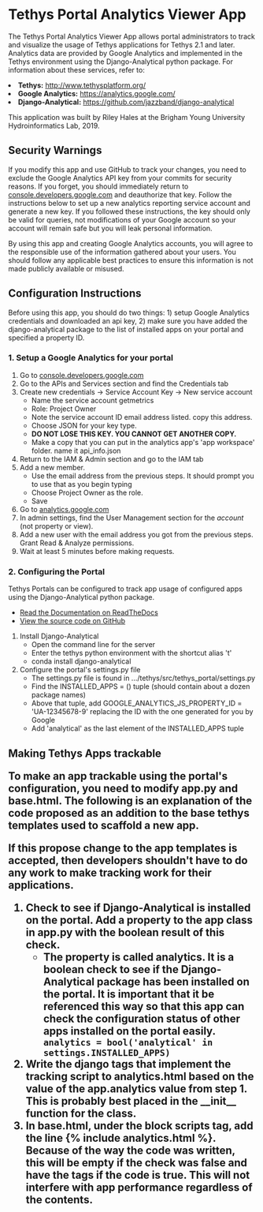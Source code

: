 <h1>Tethys Portal Analytics Viewer App</h1>

<p> The Tethys Portal Analytics Viewer App allows portal administrators to track and visualize the usage of Tethys applications for Tethys 2.1 and later. Analytics data are provided by Google Analytics and implemented in the Tethys environment using the Django-Analytical python package. For information about these services, refer to:</p>
<li><b>Tethys:</b> <a href="http://www.tethysplatform.org/" target="_blank">http://www.tethysplatform.org/</a>
<li><b>Google Analytics:</b> <a href="https://analytics.google.com/" target="_blank">https://analytics.google.com/</a>
<li><b>Django-Analytical:</b> <a href="https://github.com/jazzband/django-analytical" target="_blank">https://github.com/jazzband/django-analytical</a>

<p>This application was built by Riley Hales at the Brigham Young University Hydroinformatics Lab, 2019.


<h2>Security Warnings</h2>
<p>If you modify this app and use GitHub to track your changes, you need to exclude the Google Analytics API key from your commits for security reasons. If you forget, you should immediately return to <a target="_blank" href="console.developers.google.com">console.developers.google.com</a> and deauthorize that key. Follow the instructions below to set up a new analytics reporting service account and generate a new key. If you followed these instructions, the key should only be valid for queries, not modifications of your Google account so your account will remain safe but you will leak personal information.</p>
<p>By using this app and creating Google Analytics accounts, you will agree to the responsible use of the information gathered about your users. You should follow any applicable best practices to ensure this information is not made publicly available or misused.</p> 


<h2>Configuration Instructions</h2>
 
 <p>Before using this app, you should do two things: 1) setup Google Analytics credentials and downloaded an api key, 2) make sure you have added the django-analytical package to the list of installed apps on your portal and specified a property ID.</p>

  <h3>1. Setup a Google Analytics for your portal</h3>
    <ol>
      <li>Go to <a target="_blank" href="console.developers.google.com">console.developers.google.com</a></li>
      <li>Go to the APIs and Services section and find the Credentials tab</li>
      <li>Create new credentials -> Service Account Key -> New service account
        <ul>
          <li>Name the service account getmetrics</li>
          <li>Role: Project Owner</li>
          <li>Note the service account ID email address listed. copy this address.</li>
          <li>Choose JSON for your key type.</li>
          <li><b>DO NOT LOSE THIS KEY. YOU CANNOT GET ANOTHER COPY.</b></li>
          <li>Make a copy that you can put in the analytics app's 'app workspace' folder. name it api_info.json</li>
        </ul>
      </li>
      <li>Return to the IAM & Admin section and go to the IAM tab</li>
      <li>Add a new member.
        <ul>
          <li>Use the email address from the previous steps. It should prompt you to use that as you begin typing</li>
          <li>Choose Project Owner as the role.</li>
          <li>Save</li>
        </ul>
      <li>Go to <a target="_blank" href="analytics.google.com">analytics.google.com</a></li>
      <li>In admin settings, find the User Management section for the <i>account</i> (not property or view).</li>
      <li>Add a new user with the email address you got from the previous steps. Grant Read & Analyze permissions.</li>
      <li>Wait at least 5 minutes before making requests.</li>
    </ol>


  <h3>2. Configuring the Portal</h3>
  <p>Tethys Portals can be configured to track app usage of configured apps using the Django-Analytical python package.
    <ul>
      <li><a target="_blank" href="https://django-analytical.readthedocs.io/en/latest">Read the Documentation on ReadTheDocs</a> </li>
      <li><a target="_blank" href="https://github.com/jazzband/django-analytical">View the source code on GitHub</a> </li>
    </ul>
  </p>
  <ol>
    <li>Install Django-Analytical
      <ul>
        <li>Open the command line for the server</li>
        <li>Enter the tethys python environment with the shortcut alias 't'</li>
        <li>conda install django-analytical</li>
      </ul>
    </li>
    <li>Configure the portal's settings.py file
      <ul>
        <li>The settings.py file is found in .../tethys/src/tethys_portal/settings.py</li>
        <li>Find the INSTALLED_APPS = () tuple (should contain about a dozen package names)</li>
        <li>Above that tuple, add GOOGLE_ANALYTICS_JS_PROPERTY_ID = 'UA-12345678-9' replacing the ID with the one generated for you by Google</li>
        <li>Add 'analytical' as the last element of the INSTALLED_APPS tuple</li>
      </ul>
    </li>
  </ol>


<h2>Making Tethys Apps trackable

  
  <p>To make an app trackable using the portal's configuration, you need to modify app.py and base.html. The following is an explanation of the code proposed as an addition to the base tethys templates used to scaffold a new app.</p>
  <p>If this propose change to the app templates is accepted, then developers shouldn't have to do any work to make tracking work for their applications.
  
  <ol>
    <li>Check to see if Django-Analytical is installed on the portal. Add a property to the app class in app.py with the boolean result of this check.
        <ul>
            <li>The property is called analytics. It is a boolean check to see if the Django-Analytical package has been installed on the portal. It is important that it be referenced this way so that this app can check the configuration status of other apps installed on the portal easily.</li>
            <code>analytics = bool('analytical' in settings.INSTALLED_APPS)</code>
        </ul>            
    <li>Write the django tags that implement the tracking script to analytics.html based on the value of the app.analytics value from step 1. This is probably best placed in the __init__ function for the class.</li>
    <li>In base.html, under the block scripts tag, add the line {% include analytics.html %}. Because of the way the code was written, this will be empty if the check was false and have the tags if the code is true. This will not interfere with app performance regardless of the contents.
  </ol>
